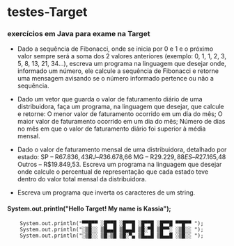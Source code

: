 # testes-Target
### exercícios em Java para exame na Target

* Dado a sequência de Fibonacci, onde se inicia por 0 e 1 e o próximo valor sempre será a soma dos 2 valores anteriores (exemplo: 0, 1, 1, 2, 3, 5, 8, 13, 21, 34...),
escreva um programa na linguagem que desejar onde, informado um número, ele calcule a sequência de Fibonacci
e retorne uma mensagem avisando se o número informado pertence ou não a sequência.

* Dado um vetor que guarda o valor de faturamento diário de uma distribuidora, faça um programa, na linguagem que desejar, que calcule e retorne:
O menor valor de faturamento ocorrido em um dia do mês;
O maior valor de faturamento ocorrido em um dia do mês;
Número de dias no mês em que o valor de faturamento diário foi superior à média mensal.

* Dado o valor de faturamento mensal de uma distribuidora, detalhado por estado: 
SP – R$67.836,43
RJ – R$36.678,66
MG – R$29.229,88
ES – R$27.165,48
Outros – R$19.849,53. 
Escreva um programa na linguagem que desejar onde calcule o percentual de representação que cada estado teve dentro do valor total mensal da distribuidora.

* Escreva um programa que inverta os caracteres de um string.
<p>
<p>
</p>

#### System.out.println("Hello Target! My name is Kassia");

        System.out.println("▀▀█▀▀ ░█▀▀█ ░█▀▀█ ░█▀▀█ ░█▀▀█ ▀▀█▀▀ ");
        System.out.println("░▒█░░ ▒█▄▄█ ▒█▄▄█ ▒█░▀█ ▒█▀▀░ ░▒█░░ ");
        System.out.println("░▒█░░ ▒█░▒█ ▒█░▀▄ ▒█▄▄█ ▒█▄▄█ ░▒█░░ ");


